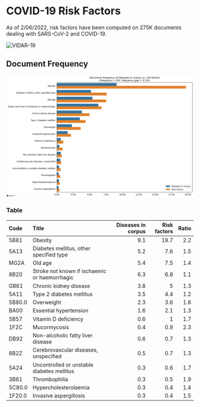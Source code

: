 # COVID-19 Risk Factors



As of 2/06/2022, risk factors have been computed on 275K documents dealing with SARS-CoV-2 and COVID-19.

![VIDAR-19](https://vidar19.eu.pythonanywhere.com/assets/img/vidar_wm2.png)

## Document Frequency

![document frequency](./covid-19-risk-factors.png)

### Table

| Code   | Title                                         |   Diseases in corpus |   Risk factors |   Ratio |
|:-------|:----------------------------------------------|---------------------:|---------------:|--------:|
| 5B81   | Obesity                                       |                  9.1 |           19.7 |     2.2 |
| 5A13   | Diabetes mellitus, other specified type       |                  5.2 |            7.6 |     1.5 |
| MG2A   | Old age                                       |                  5.4 |            7.5 |     1.4 |
| 8B20   | Stroke not known if ischaemic or haemorrhagic |                  6.3 |            6.8 |     1.1 |
| GB61   | Chronic kidney disease                        |                  3.8 |            5   |     1.3 |
| 5A11   | Type 2 diabetes mellitus                      |                  3.5 |            4.4 |     1.2 |
| 5B80.0 | Overweight                                    |                  2.3 |            3.6 |     1.6 |
| BA00   | Essential hypertension                        |                  1.6 |            2.1 |     1.3 |
| 5B57   | Vitamin D deficiency                          |                  0.6 |            1   |     1.7 |
| 1F2C   | Mucormycosis                                  |                  0.4 |            0.9 |     2.3 |
| DB92   | Non-alcoholic fatty liver disease             |                  0.6 |            0.7 |     1.3 |
| 8B2Z   | Cerebrovascular diseases, unspecified         |                  0.5 |            0.7 |     1.3 |
| 5A24   | Uncontrolled or unstable diabetes mellitus    |                  0.3 |            0.6 |     1.7 |
| 3B61   | Thrombophilia                                 |                  0.3 |            0.5 |     1.9 |
| 5C80.0 | Hypercholesterolaemia                         |                  0.3 |            0.4 |     1.4 |
| 1F20.0 | Invasive aspergillosis                        |                  0.3 |            0.4 |     1.5 |
